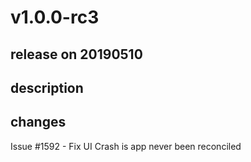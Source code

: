 # v1.0.0-rc3

## release on 20190510

## description

## changes

Issue #1592 - Fix UI Crash is app never been reconciled

